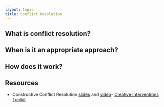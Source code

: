 ```yaml
---
layout: topic
title: Conflict Resolution
---
```


## What is conflict resolution?

## When is it an appropriate approach?

## How does it work?

## Resources

- Constructive Conflict Resolution [slides](http://www.slideshare.net/kattekrab/ccr-donna-benjamingina) and [video](https://www.safaribooksonline.com/library/view/oscon-2015-complete/9781491927991/part78.html)- [Creative Interventions Toolkit](http://www.creative-interventions.org/tools/toolkit/)